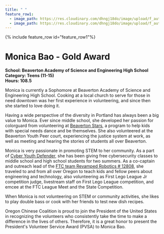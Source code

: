 ```yaml
---
title: " "
feature_row1:
  - image_path: https://res.cloudinary.com/dhngj18do/image/upload/f_auto,q_auto/v1/images/pvsa/2022_Monica_Bao
  - image_path: https://res.cloudinary.com/dhngj18do/image/upload/f_auto,q_auto/v1/images/activities/year_2022
---
```


{% include feature_row id="feature_row1"%}

# Monica Bao - Gold Award

**School: Beaverton Academy of Science and Engineering High School**  
**Category: Teens (11-15)**  
**Hours: 108.5**  

Monica is currently a Sophomore at Beaverton Academy of Science and Engineering High School. Cooking at a local church to serve for those in need downtown was her first experience in volunteering, and since then she started to love doing it.

Having a wide perspective of the diversity in Portland has always been a big value to Monica. Ever since middle school, she developed her passion for colorguard from volunteering at [Beaverton Stars](https://www.facebook.com/TheBeavertonSTARS/), a program to help kids with special needs dance and be themselves. She also volunteered at the Beaverton Youth Peer court, experiencing the justice system at work, as well as meeting and hearing the stories of students all over Beaverton.

Monica is very passionate in promoting STEM to her community. As a part of [Cyber Youth Defender](https://www.youthcyberdefender.org/), she has been giving free cybersecurity classes to middle school and high school students for two summers. As a co-captain and outreach lead of the [FTC team Revamped Robotics # 12808](https://revampedrobotics.org/), she traveled to and from all over Oregon to teach kids and fellow peers about engineering and technology, also volunteering as First Lego League Jr competition judge, livestream staff on First Lego League competition, and emcee at the FTC League Meet and the State Competition.

When Monica is not volunteering on STEM or community activities, she likes to play double bass or cook with her friends to test new dish recipes.

Oregon Chinese Coalition is proud to join the President of the United States in recognizing the volunteers who consistently take the time to make a difference in the lives of others. Therefore, it is a great honor to present the President's Volunteer Service Award (PVSA) to Monica Bao.
